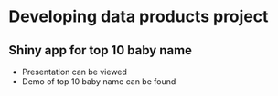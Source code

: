 # Developing data products project

## Shiny app for top 10 baby name

* Presentation can be viewed 
* Demo of top 10 baby name can be found 
